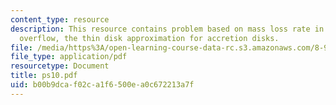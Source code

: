 ```yaml
---
content_type: resource
description: This resource contains problem based on mass loss rate in Roche lobe
  overflow, the thin disk approximation for accretion disks.
file: /media/https%3A/open-learning-course-data-rc.s3.amazonaws.com/8-901-astrophysics-i-spring-2006/b00b9dcaf02ca1f6500ea0c672213a7f_ps10.pdf
file_type: application/pdf
resourcetype: Document
title: ps10.pdf
uid: b00b9dca-f02c-a1f6-500e-a0c672213a7f
---
```

